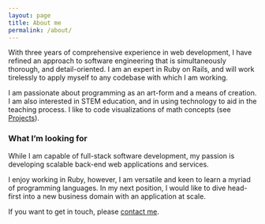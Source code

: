 ```yaml
---
layout: page
title: About me
permalink: /about/
---
```

With three years of comprehensive experience in web development, I have refined an approach to software engineering that is simultaneously thorough, and detail-oriented. I am an expert in Ruby on Rails, and will work tirelessly to apply myself to any codebase with which I am working.

I am passionate about programming as an art-form and a means of creation. I am also interested in STEM education, and in using technology to aid in the teaching process. I like to code visualizations of math concepts (see [Projects](/)).

### What I’m looking for
While I am capable of full-stack software development, my passion is developing scalable back-end web applications and services.

I enjoy working in Ruby, however, I am versatile and keen to learn a myriad of programming languages. In my next position, I would like to dive head-first into a new business domain with an application at scale.

If you want to get in touch, please [contact me](mailto:christopher.chiles1@gmail.com).
